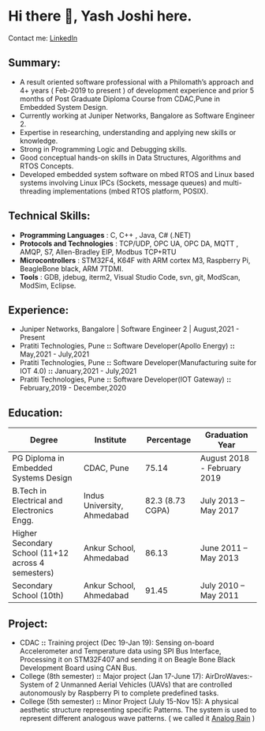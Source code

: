 # Hi there 👋, Yash Joshi here.
Contact me: [LinkedIn](https://www.linkedin.com/in/yashpjoshi/)

## Summary:
- A result oriented software professional with a Philomath’s approach and 4+ years ( Feb-2019 to present ) of development experience and prior 5 months of Post Graduate Diploma Course from CDAC,Pune in Embedded System Design.
- Currently working at Juniper Networks, Bangalore as Software Engineer 2.
- Expertise in researching, understanding and applying new skills or knowledge.
- Strong in Programming Logic and Debugging skills.
- Good conceptual hands-on skills in Data Structures, Algorithms and RTOS Concepts.
- Developed embedded system software on mbed RTOS and Linux based systems involving Linux IPCs (Sockets, message queues) and multi-threading implementations (mbed RTOS platform, POSIX).

## Technical Skills:
- **Programming Languages** : C, C++ , Java, C# (.NET)
- **Protocols and Technologies** : TCP/UDP, OPC UA, OPC DA, MQTT , AMQP, S7, Allen-Bradley EIP, Modbus TCP+RTU
- **Microcontrollers** : STM32F4, K64F with ARM cortex M3, Raspberry Pi, BeagleBone black, ARM 7TDMI.
- **Tools** : GDB, jdebug, iterm2, Visual Studio Code, svn, git, ModScan, ModSim, Eclipse.

## Experience:
- Juniper Networks, Bangalore | Software Engineer 2 | August,2021 - Present
- Pratiti Technologies, Pune **::** Software Developer(Apollo Energy) **::** May,2021 - July,2021
- Pratiti Technologies, Pune **::** Software Developer(Manufacturing suite for IOT 4.0) **::** January,2021 - July,2021
- Pratiti Technologies, Pune **::** Software Developer(IOT Gateway) **::** February,2019 - December,2020

## Education:
| Degree | Institute | Percentage | Graduation Year |
| ------ | ------ | ------ | ------ |
| PG Diploma in Embedded Systems Design | CDAC, Pune | 75.14 | August 2018 - February 2019 |
| B.Tech in Electrical and Electronics Engg. | Indus University, Ahmedabad | 82.3 (8.73 CGPA) | July 2013 – May 2017 |
| Higher Secondary School (11+12 across 4 semesters) | Ankur School, Ahmedabad | 86.13 | June 2011 – May 2013 |
| Secondary School (10th) | Ankur School, Ahmedabad | 91.45 | July 2010 – May 2011 |

## Project:
- CDAC **::** Training project (Dec 19-Jan 19): Sensing on-board Accelerometer and Temperature data using SPI Bus Interface, Processing it on STM32F407 and sending it on Beagle Bone Black Development Board using CAN Bus.
- College (8th semester) **::** Major project (Jan 17-June 17): AirDroWaves:- System of 2 Unmanned Aerial Vehicles (UAVs) that are controlled autonomously by Raspberry Pi to complete predefined tasks.
- College (5th semester) **::** Minor Project (July 15-Nov 15): A physical aesthetic structure representing specific Patterns. The system is used to represent different analogous wave patterns. ( we called it [Analog Rain](https://www.youtube.com/watch?v=syKkfGLQA_0) )
